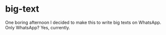 # big-text
One boring afternoon I decided to make this to write big texts on WhatsApp. Only WhatsApp? Yes, currently.
